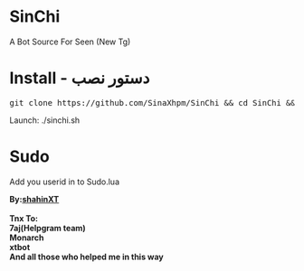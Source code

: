 # SinChi
A Bot Source For Seen  (New Tg)

# Install - دستور نصب
<pre>
git clone https://github.com/SinaXhpm/SinChi && cd SinChi && chmod +x install.sh && ./install.sh
</pre>
 Launch: ./sinchi.sh
# Sudo
Add you userid in to Sudo.lua 

<b>By:<a href='https://telegram.me/shahin_xtbot'>shahinXT</a><br/><br/>
Tnx To:<br/>
7aj(Helpgram team)
<br/>
Monarch
<br/>
xtbot
<br/>
And all those who helped me in this way
